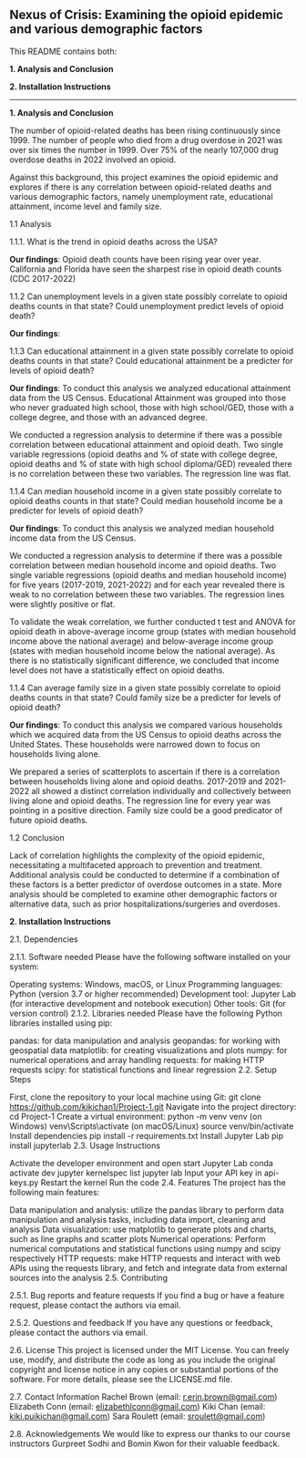 Nexus of Crisis: Examining the opioid epidemic and various demographic factors
---
This README contains both:

**1. Analysis and Conclusion**

**2. Installation Instructions**
   
---
**1. Analysis and Conclusion**

The number of opioid-related deaths has been rising continuously since 1999. The number of people who died from a drug overdose in 2021 was over six times the number in 1999. Over 75% of the nearly 107,000 drug overdose deaths in 2022 involved an opioid.

Against this background, this project examines the opioid epidemic and explores if there is any correlation between opioid-related deaths and various demographic factors, namely unemployment rate, educational attainment, income level and family size.

1.1 Analysis

1.1.1. What is the trend in opioid deaths across the USA?

**Our findings**: Opioid death counts have been rising year over year. California and Florida have seen the sharpest rise in opioid death counts (CDC 2017-2022)

1.1.2 Can unemployment levels in a given state possibly correlate to opioid deaths counts in that state? Could unemployment predict levels of opioid death?

**Our findings**:

1.1.3 Can educational attainment in a given state possibly correlate to opioid deaths counts in that state? Could educational attainment be a predicter for levels of opioid death?

**Our findings**: To conduct this analysis we analyzed educational attainment data from the US Census. Educational Attainment was grouped into those who never graduated high school, those with high school/GED, those with a college degree, and those with an advanced degree.

We conducted a regression analysis to determine if there was a possible correlation between educational attainment and opioid death. Two single variable regressions (opioid deaths and % of state with college degree, opioid deaths and % of state with high school diploma/GED) revealed there is no correlation between these two variables. The regression line was flat.

1.1.4 Can median household income in a given state possibly correlate to opioid deaths counts in that state? Could median household income be a predicter for levels of opioid death?

**Our findings**: To conduct this analysis we analyzed median household income data from the US Census.

We conducted a regression analysis to determine if there was a possible correlation between median household income and opioid deaths. Two single variable regressions (opioid deaths and median household income) for five years (2017-2019, 2021-2022) and for each year revealed there is weak to no correlation between these two variables. The regression lines were slightly positive or flat. 

To validate the weak correlation, we further conducted t test and ANOVA for opioid death in above-average income group (states with median household income above the national average) and below-average income group (states with median household income below the national average). As there is no statistically significant difference, we concluded that income level does not have a statistically effect on opioid deaths.


1.1.4 Can average family size in a given state possibly correlate to opioid deaths counts in that state? Could family size be a predicter for levels of opioid death?

**Our findings**: To conduct this analysis we compared various households which we acquired data from the US Census to opioid deaths across the United States. These households were narrowed down to focus on households living alone.

We prepared a series of scatterplots to ascertain if there is a correlation between households living alone and opioid deaths. 2017-2019 and 2021-2022 all showed a distinct correlation individually and collectively between living alone and opioid deaths. The regression line for every year was pointing in a positive direction. Family size could be a good predicator of future opioid deaths.


1.2 Conclusion

Lack of correlation highlights the complexity of the opioid epidemic, necessitating a multifaceted approach to prevention and treatment. Additional analysis could be conducted to determine if a combination of these factors is a better predictor of overdose outcomes in a state. More analysis should be completed to examine other demographic factors or alternative data, such as prior hospitalizations/surgeries and overdoses.

**2. Installation Instructions**

2.1. Dependencies

2.1.1. Software needed Please have the following software installed on your system:

Operating systems: Windows, macOS, or Linux
Programming languages: Python (version 3.7 or higher recommended)
Development tool: Jupyter Lab (for interactive development and notebook execution)
Other tools: Git (for version control)
2.1.2. Libraries needed Please have the following Python libraries installed using pip:

pandas: for data manipulation and analysis
geopandas: for working with geospatial data
matplotlib: for creating visualizations and plots
numpy: for numerical operations and array handling
requests: for making HTTP requests
scipy: for statistical functions and linear regression
2.2. Setup Steps

First, clone the repository to your local machine using Git: git clone https://github.com/kikichan1/Project-1.git
Navigate into the project directory: cd Project-1
Create a virtual environment: python -m venv venv (on Windows) venv\Scripts\activate (on macOS/Linux) source venv/bin/activate
Install dependencies pip install -r requirements.txt
Install Jupyter Lab pip install jupyterlab
2.3. Usage Instructions

Activate the developer environment and open start Jupyter Lab conda activate dev jupyter kernelspec list jupyter lab
Input your API key in api-keys.py
Restart the kernel
Run the code
2.4. Features The project has the following main features:

Data manipulation and analysis: utilize the pandas library to perform data manipulation and analysis tasks, including data import, cleaning and analysis
Data visualization: use matplotlib to generate plots and charts, such as line graphs and scatter plots
Numerical operations: Perform numerical computations and statistical functions using numpy and scipy respectively
HTTP requests: make HTTP requests and interact with web APIs using the requests library, and fetch and integrate data from external sources into the analysis
2.5. Contributing

2.5.1. Bug reports and feature requests If you find a bug or have a feature request, please contact the authors via email.

2.5.2. Questions and feedback If you have any questions or feedback, please contact the authors via email.

2.6. License This project is licensed under the MIT License. You can freely use, modify, and distribute the code as long as you include the original copyright and license notice in any copies or substantial portions of the software. For more details, please see the LICENSE.md file.

2.7. Contact Information Rachel Brown (email: r.erin.brown@gmail.com) Elizabeth Conn (email: elizabethlconn@gmail.com) Kiki Chan (email: kiki.puikichan@gmail.com) Sara Roulett (email: sroulett@gmail.com)

2.8. Acknowledgements We would like to express our thanks to our course instructors Gurpreet Sodhi and Bomin Kwon for their valuable feedback.
